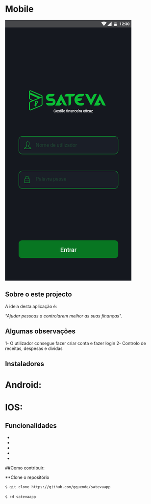 # Mobile

![Preview-Screens](https://github.com/gquende/satevaapp/blob/master/screenshots/login.png)

## Sobre o este projecto

A ideia desta aplicação é:

_"Ajudar pessoas a controlarem melhor as suas finanças"._

## Algumas observações
1- O utilizador consegue fazer criar conta e fazer login
2- Controlo de receitas, despesas e dividas

## Instaladores

# Android:

# IOS:

## Funcionalidades
-
-
-
-
- 

##Como contribuir: 

**Clone o repositório

```
$ git clone https://github.com/gquende/satevaapp

$ cd satevaapp
```